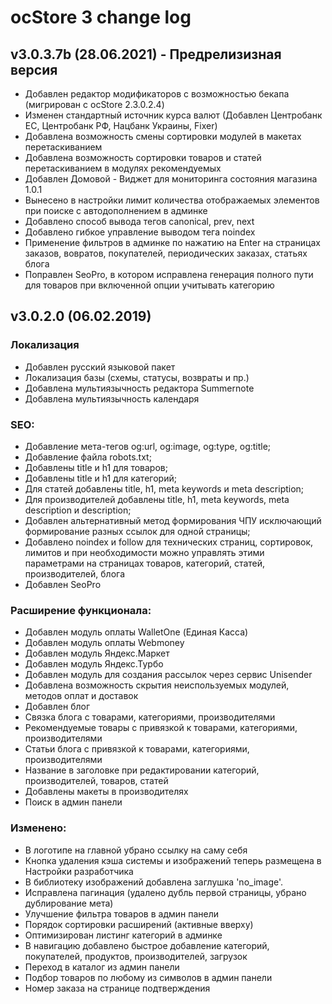 # ocStore 3 change log

## v3.0.3.7b (28.06.2021) - Предрелизизная версия

* Добавлен редактор модификаторов с возможностью бекапа (мигрирован с ocStore 2.3.0.2.4)
* Изменен стандартный источник курса валют (Добавлен Центробанк ЕС, Центробанк РФ, Нацбанк Украины, Fixer)
* Добавлена возможность смены сортировки модулей в макетах перетаскиванием
* Добавлена возможность сортировки товаров и статей перетаскиванием в модулях рекомендуемых
* Добавлен Домовой - Виджет для мониторинга состояния магазина 1.0.1
* Вынесено в настройки лимит количества отображаемых элементов при поиске с автодополнением в админке
* Добавлено способ вывода тегов canonical, prev, next
* Добавлено гибкое управление выводом тега noindex
* Применение фильтров в админке по нажатию на Enter на страницах заказов, вовратов, покупателей, периодических заказах, статьях блога
* Поправлен SeoPro, в котором исправлена генерация полного пути для товаров при включенной опции учитывать категорию

## v3.0.2.0 (06.02.2019) 

### Локализация
* Добавлен русский языковой пакет
* Локализация базы (схемы, статусы, возвраты и пр.)
* Добавлена мультиязычность редактора Summernote
* Добавлена мультиязычность календаря

### SEO:
* Добавление мета-тегов og:url, og:image, og:type, og:title;
* Добавление файла robots.txt;
* Добавлены title и h1 для товаров;
* Добавлены title и h1 для категорий;
* Для статей добавлены title, h1, meta keywords и meta description;
* Для производителей добавлены title, h1, meta keywords, meta description и description;
* Добавлен альтернативный метод формирования ЧПУ исключающий формирование разных ссылок для одной страницы;
* Добавлено noindex и follow для технических страниц,  сортировок, лимитов и при необходимости можно  управлять этими параметрами на страницах товаров, категорий, статей, производителей, блога
* Добавлен SeoPro

### Расширение функционала:
* Добавлен модуль оплаты WalletOne (Единая Касса)
* Добавлен модуль оплаты Webmoney
* Добавлен модуль Яндекс.Маркет
* Добавлен модуль Яндекс.Турбо
* Добавлен модуль для создания рассылок через сервис Unisender
* Добавлена возможность скрытия неиспользуемых модулей, методов оплат и доставок
* Добавлен блог
* Связка блога с товарами, категориями, производителями
* Рекомендуемые товары с привязкой к товарами, категориями, производителями
* Статьи блога с привязкой к товарами, категориями, производителями
* Название в заголовке при редактировании категорий, производителей, товаров, статей
* Добавлены макеты в производителях
* Поиск в админ панели

### Изменено:
* В логотипе на главной убрано ссылку на саму себя
* Кнопка удаления кэша системы и изображений теперь размещена в Настройки разработчика
* В библиотеку изображений добавлена заглушка 'no_image'.
* Исправлена пагинация (удалено дубль первой страницы, убрано дублирование мета)
* Улучшение фильтра товаров в админ панели
* Порядок сортировки расширений (активные вверху)
* Оптимизирован листинг категорий в админке
* В навигацию добавлено быстрое добавление категорий, покупателей, продуктов, производителей, загрузок
* Переход в каталог из админ панели
* Подбор товаров по любому из символов в админ панели
* Номер заказа на странице подтверждения
